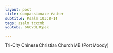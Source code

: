 ```yaml
---
layout: post
title: Compassionate Father
subtitle: Psalm 103:8-14
tags: psalm tcccmb
youtube: 6GGYdLHCpek

---
```

Tri-City Chinese Christian Church MB (Port Moody)
